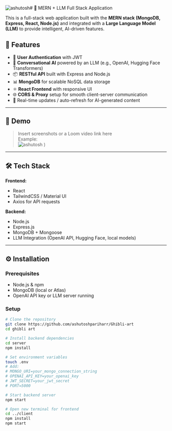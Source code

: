 ![ashutosh](https://github.com/user-attachments/assets/d2fa77ea-2de5-47f1-beeb-a1c255d3ee08)# 🧠 MERN + LLM Full Stack Application

This is a full-stack web application built with the **MERN stack (MongoDB, Express, React, Node.js)** and integrated with a **Large Language Model (LLM)** to provide intelligent, AI-driven features.

## 🚀 Features

- 🔐 **User Authentication** with JWT
- 💬 **Conversational AI** powered by an LLM (e.g., OpenAI, Hugging Face Transformers)
- 📦 **RESTful API** built with Express and Node.js
- 📊 **MongoDB** for scalable NoSQL data storage
- ⚛️ **React Frontend** with responsive UI
- 🌐 **CORS & Proxy** setup for smooth client-server communication
- 🔄 Real-time updates / auto-refresh for AI-generated content

---

## 📸 Demo

> Insert screenshots or a Loom video link here  
> Example:  
> ![ashutosh](https://github.com/user-attachments/assets/237ef381-6f6c-4c97-b6e9-75b508ca8808)
)

---

## 🛠️ Tech Stack

**Frontend:**  
- React  
- TailwindCSS / Material UI 
- Axios for API requests  

**Backend:**  
- Node.js  
- Express.js  
- MongoDB + Mongoose  
- LLM Integration (OpenAI API, Hugging Face, local models)  

---

## ⚙️ Installation

### Prerequisites

- Node.js & npm
- MongoDB (local or Atlas)
- OpenAI API key or LLM server running

### Setup

```bash
# Clone the repository
git clone https://github.com/ashutoshpariharr/Ghibli-art
cd ghibli art

# Install backend dependencies
cd server
npm install

# Set environment variables
touch .env
# Add:
# MONGO_URI=your_mongo_connection_string
# OPENAI_API_KEY=your_openai_key
# JWT_SECRET=your_jwt_secret
# PORT=5000

# Start backend server
npm start

# Open new terminal for frontend
cd ../client
npm install
npm start
